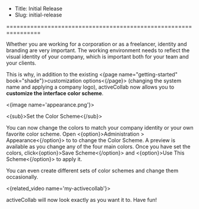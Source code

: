 * Title: Initial Release
* Slug: initial-release

================================================================

Whether you are working for a corporation or as a freelancer, identity and branding are very important. The working environment needs to reflect the visual identity of your company, which is important both for your team and your clients.

This is why, in addition to the existing <{page name="getting-started" book="shade"}>customization options<{/page}> (changing the system name and applying a company logo), activeCollab now allows you to  **customize the interface color scheme**.

<{image name='appearance.png'}>

<{sub}>Set the Color Scheme<{/sub}>

You can now change the colors to match your company identity or your own favorite color scheme. Open <{option}>Administration > Appearance<{/option}> to to change the Color Scheme. A preview is available as you change any of the four main colors. Once you have set the colors, click<{option}>Save Scheme<{/option}> and <{option}>Use This Scheme<{/option}> to apply it. 

You can even create different sets of color schemes and change them occasionally.

<{related_video name='my-activecollab'}>

activeCollab will now look exactly as you want it to. Have fun!